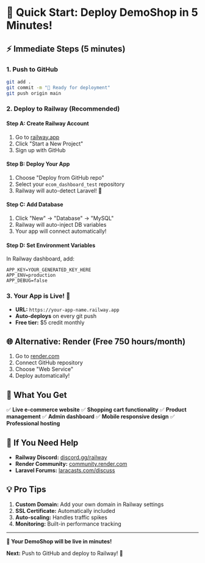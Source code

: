 # 🚀 Quick Start: Deploy DemoShop in 5 Minutes!

## ⚡ **Immediate Steps (5 minutes)**

### **1. Push to GitHub** 
```bash
git add .
git commit -m "🚀 Ready for deployment"
git push origin main
```

### **2. Deploy to Railway (Recommended)**

#### **Step A: Create Railway Account**
1. Go to [railway.app](https://railway.app)
2. Click "Start a New Project"
3. Sign up with GitHub

#### **Step B: Deploy Your App**
1. Choose "Deploy from GitHub repo"
2. Select your `ecom_dashboard_test` repository
3. Railway will auto-detect Laravel! 🎉

#### **Step C: Add Database**
1. Click "New" → "Database" → "MySQL"
2. Railway will auto-inject DB variables
3. Your app will connect automatically!

#### **Step D: Set Environment Variables**
In Railway dashboard, add:
```
APP_KEY=YOUR_GENERATED_KEY_HERE
APP_ENV=production
APP_DEBUG=false
```

### **3. Your App is Live! 🎉**
- **URL:** `https://your-app-name.railway.app`
- **Auto-deploys** on every git push
- **Free tier:** $5 credit monthly

## 🌐 **Alternative: Render (Free 750 hours/month)**

1. Go to [render.com](https://render.com)
2. Connect GitHub repository
3. Choose "Web Service"
4. Deploy automatically!

## 📱 **What You Get**

✅ **Live e-commerce website**
✅ **Shopping cart functionality**
✅ **Product management**
✅ **Admin dashboard**
✅ **Mobile responsive design**
✅ **Professional hosting**

## 🔧 **If You Need Help**

- **Railway Discord:** [discord.gg/railway](https://discord.gg/railway)
- **Render Community:** [community.render.com](https://community.render.com)
- **Laravel Forums:** [laracasts.com/discuss](https://laracasts.com/discuss)

## 💡 **Pro Tips**

1. **Custom Domain:** Add your own domain in Railway settings
2. **SSL Certificate:** Automatically included
3. **Auto-scaling:** Handles traffic spikes
4. **Monitoring:** Built-in performance tracking

---

**🎯 Your DemoShop will be live in minutes!**

**Next:** Push to GitHub and deploy to Railway! 🚀

